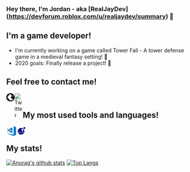 ### Hey there, I'm Jordan - aka [RealJayDev] (https://devforum.roblox.com/u/realjaydev/summary) 👋

## I'm a game developer!
- I'm currently working on a game called Tower Fall - A tower defense game in a medieval fantasy setting! 🏰
- 2020 goals: Finally release a project! 🏁

## Feel free to contact me!
[<img align="left" alt="DevForums" width="22px" src="https://raw.githubusercontent.com/iconic/open-iconic/master/svg/globe.svg" />](https://devforum.roblox.com/u/realjaydev/summary)
[<img align="left" alt="Twitter" width="22px" src="https://cdn.jsdelivr.net/npm/simple-icons@v3/icons/twitter.svg" />](https://twitter.com/Real_JayDev)
<br>

## My most used tools and languages!

<img align="left" alt="Visual Studio Code" width="26px" src="https://raw.githubusercontent.com/github/explore/80688e429a7d4ef2fca1e82350fe8e3517d3494d/topics/visual-studio-code/visual-studio-code.png" />
<img align="left" alt="Lua" width="26px" src="https://raw.githubusercontent.com/github/explore/80688e429a7d4ef2fca1e82350fe8e3517d3494d/topics/lua/lua.png" />
<br>

## My stats!

[![Anurag's github stats](https://github-readme-stats.vercel.app/api?username=RealJayDev)](https://github.com/anuraghazra/github-readme-stats)
[![Top Langs](https://github-readme-stats.vercel.app/api/top-langs/?username=RealJayDev)](https://github.com/anuraghazra/github-readme-stats)
